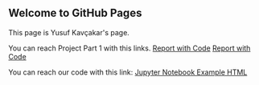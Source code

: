## Welcome to GitHub Pages

This page is Yusuf Kavçakar's page.

You can reach Project Part 1 with this links.
[Report with Code](https://bu-ie-423.github.io/fall-23-YusufKAvcakar/Part1.pdf)
[Report with Code](Part1.html)

You can reach our code with this link:
[Jupyter Notebook Example HTML](423_proje.html)
